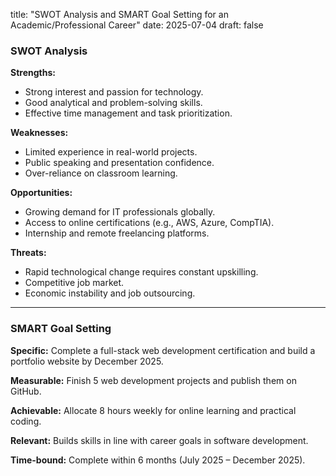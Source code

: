 title: "SWOT Analysis and SMART Goal Setting for an Academic/Professional Career"
date: 2025-07-04
draft: false


### SWOT Analysis

**Strengths:**
- Strong interest and passion for technology.
- Good analytical and problem-solving skills.
- Effective time management and task prioritization.

**Weaknesses:**
- Limited experience in real-world projects.
- Public speaking and presentation confidence.
- Over-reliance on classroom learning.

**Opportunities:**
- Growing demand for IT professionals globally.
- Access to online certifications (e.g., AWS, Azure, CompTIA).
- Internship and remote freelancing platforms.

**Threats:**
- Rapid technological change requires constant upskilling.
- Competitive job market.
- Economic instability and job outsourcing.

---

### SMART Goal Setting

**Specific:** Complete a full-stack web development certification and build a portfolio website by December 2025.

**Measurable:** Finish 5 web development projects and publish them on GitHub.

**Achievable:** Allocate 8 hours weekly for online learning and practical coding.

**Relevant:** Builds skills in line with career goals in software development.

**Time-bound:** Complete within 6 months (July 2025 – December 2025).
